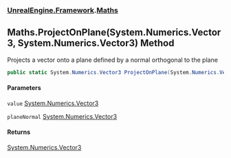 ### [UnrealEngine.Framework](./UnrealEngine-Framework.md 'UnrealEngine.Framework').[Maths](./Maths.md 'UnrealEngine.Framework.Maths')
## Maths.ProjectOnPlane(System.Numerics.Vector3, System.Numerics.Vector3) Method
Projects a vector onto a plane defined by a normal orthogonal to the plane  
```csharp
public static System.Numerics.Vector3 ProjectOnPlane(System.Numerics.Vector3 value, System.Numerics.Vector3 planeNormal);
```
#### Parameters
<a name='UnrealEngine-Framework-Maths-ProjectOnPlane(System-Numerics-Vector3_System-Numerics-Vector3)-value'></a>
`value` [System.Numerics.Vector3](https://docs.microsoft.com/en-us/dotnet/api/System.Numerics.Vector3 'System.Numerics.Vector3')  
  
<a name='UnrealEngine-Framework-Maths-ProjectOnPlane(System-Numerics-Vector3_System-Numerics-Vector3)-planeNormal'></a>
`planeNormal` [System.Numerics.Vector3](https://docs.microsoft.com/en-us/dotnet/api/System.Numerics.Vector3 'System.Numerics.Vector3')  
  
#### Returns
[System.Numerics.Vector3](https://docs.microsoft.com/en-us/dotnet/api/System.Numerics.Vector3 'System.Numerics.Vector3')  
